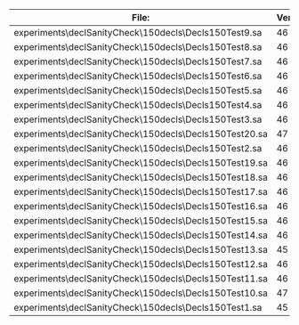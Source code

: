 File:|Version0|Version1|Version2
---|---|---|---
experiments\declSanityCheck\150decls\Decls150Test9.sa|46 KB|48 KB|48 KB
experiments\declSanityCheck\150decls\Decls150Test8.sa|46 KB|48 KB|48 KB
experiments\declSanityCheck\150decls\Decls150Test7.sa|46 KB|49 KB|49 KB
experiments\declSanityCheck\150decls\Decls150Test6.sa|46 KB|48 KB|48 KB
experiments\declSanityCheck\150decls\Decls150Test5.sa|46 KB|48 KB|48 KB
experiments\declSanityCheck\150decls\Decls150Test4.sa|46 KB|48 KB|48 KB
experiments\declSanityCheck\150decls\Decls150Test3.sa|46 KB|48 KB|48 KB
experiments\declSanityCheck\150decls\Decls150Test20.sa|47 KB|49 KB|49 KB
experiments\declSanityCheck\150decls\Decls150Test2.sa|46 KB|48 KB|48 KB
experiments\declSanityCheck\150decls\Decls150Test19.sa|46 KB|48 KB|48 KB
experiments\declSanityCheck\150decls\Decls150Test18.sa|46 KB|48 KB|48 KB
experiments\declSanityCheck\150decls\Decls150Test17.sa|46 KB|49 KB|49 KB
experiments\declSanityCheck\150decls\Decls150Test16.sa|46 KB|48 KB|48 KB
experiments\declSanityCheck\150decls\Decls150Test15.sa|46 KB|48 KB|48 KB
experiments\declSanityCheck\150decls\Decls150Test14.sa|46 KB|49 KB|49 KB
experiments\declSanityCheck\150decls\Decls150Test13.sa|45 KB|48 KB|48 KB
experiments\declSanityCheck\150decls\Decls150Test12.sa|46 KB|49 KB|49 KB
experiments\declSanityCheck\150decls\Decls150Test11.sa|46 KB|49 KB|49 KB
experiments\declSanityCheck\150decls\Decls150Test10.sa|47 KB|49 KB|49 KB
experiments\declSanityCheck\150decls\Decls150Test1.sa|45 KB|48 KB|48 KB
